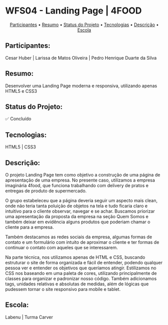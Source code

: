 # WFS04 - Landing Page | 4FOOD
<p align="center">
 <a href="#participantes">Participantes</a> •
 <a href="#resumo">Resumo</a> • 
 <a href="#status-do-projeto">Status do Projeto</a> • 
 <a href="#tecnologias">Tecnologias</a> • 
 <a href="#descrição">Descrição</a> • 
 <a href="#escola">Escola</a>
</p>

## Participantes: 
Cesar Huber | Larissa de Matos Oliveira | Pedro Henrique Duarte da Silva
<br>

## Resumo: 
Desenvolver uma Landing Page moderna e responsiva, utilizando apenas HTML5 e CSS3
<br>

## Status do Projeto: 
✅ Concluído
<br>

## Tecnologias:
HTML5 | CSS3

## Descrição:

O projeto Landing Page tem como objetivo a construção de uma página de apresentação de uma empresa. No presente caso, utilizamos a empresa imaginária 4food, que funciona trabalhando com delivery de pratos e entregas de produto de supermercado.

O grupo estabeleceu que a página deveria seguir um aspecto mais clean, onde não teria tanta poluição de objetos na tela e tudo ficaria claro e intuitivo para o cliente observar, navegar e se achar. Buscamos priorizar uma apresentação da proposta da empresa na seção Quem Somos e também deixar em evidência alguns produtos que poderiam chamar o cliente para a empresa.

Também destacamos as redes sociais da empresa, algumas formas de contato e um formulário com intuito de aproximar o cliente e ter formas de continuar o contato com aqueles que se interessarem.

Na parte técnica, nos utilizamos apenas de HTML e CSS, buscando estruturar o site de forma organizada e fácil de entender, podendo qualquer pessoa ver e entender os objetivos que queríamos atingir. Estilizamos no CSS nos baseando em uma paleta de cores, utilizando principalmente de classes para organizar e padronizar nosso código. Também adicionamos tags, unidades relativas e absolutas de medidas, além de lógicas que pudessem tornar o site responsivo para mobile e tablet.

## Escola:
Labenu | Turma Carver